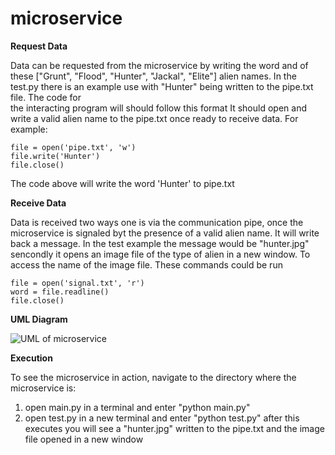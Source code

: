 # microservice

**Request Data** 

Data can be requested from the microservice by writing
the word and of these ["Grunt", "Flood", "Hunter", "Jackal", "Elite"]
alien names. In the test.py there is an example use with "Hunter"
being written to the pipe.txt file. The code for  
the interacting program will should follow this format
It should open and write a valid alien name to the
pipe.txt once ready to receive data. For example:

    file = open('pipe.txt', 'w')
    file.write('Hunter')
    file.close()

The code above will write the word 'Hunter' to
pipe.txt

**Receive Data**

Data is received two ways one is via the communication pipe,
once the microservice is signaled byt the presence of a valid
alien name. It will write back a message. In the test example
the message would be "hunter.jpg"
sencondly it opens an image file of the type of alien 
in a new window.
To access the name of the image file.
These commands could be run

    file = open('signal.txt', 'r')
    word = file.readline()
    file.close()


**UML Diagram**

![UML of microservice](https://lucid.app/lucidchart/ecb7f22d-8774-46ca-9bba-664f7d8e0d11/edit?invitationId=inv_1b07d51d-2129-46b3-8f96-062bfee663fc)

**Execution**

To see the microservice in action, navigate to the directory where the microservice is:
  1. open main.py in a terminal and enter "python main.py"
  2. open test.py in a new terminal and enter "python test.py"
after this executes you will see a "hunter.jpg" written to the pipe.txt
and the image file opened in a new window 
